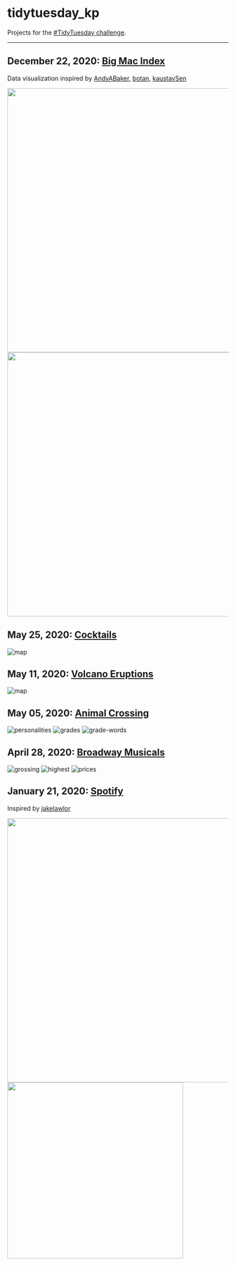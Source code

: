 # tidytuesday_kp
Projects for the [#TidyTuesday challenge](https://github.com/rfordatascience/tidytuesday).  

----

## December 22, 2020: [Big Mac Index](https://github.com/rfordatascience/tidytuesday/tree/master/data/2020/2020-12-22)
Data visualization inspired by [AndyABaker](https://github.com/AndyABaker/TidyTuesday/blob/main/2020_week52_bigmac.R), [botan](https://github.com/botan/tidytuesday/blob/main/R/2020-w52-bigmac.Rmd), [kaustavSen](https://github.com/kaustavSen/tidytuesday/blob/master/2020/week_52_big_mac.Rmd)

<img height = "600" src="images/2020-12-22_bigmac/turkey.tiff">

<img height = "600" src="images/2020-12-22_bigmac/index.tiff">


## May 25, 2020: [Cocktails](https://github.com/rfordatascience/tidytuesday/blob/master/data/2020/2020-05-26/readme.md)
![map](images/2020-05-25/absinthe.png)


## May 11, 2020: [Volcano Eruptions](https://github.com/rfordatascience/tidytuesday/blob/master/data/2020/2020-05-12/readme.md)
![map](images/2020-05-11_map_eruptions.png)

## May 05, 2020: [Animal Crossing](https://github.com/rfordatascience/tidytuesday/blob/master/data/2020/2020-05-05/readme.md)
![personalities](images/2020-05-05_animalcrossing/personalities.png)
![grades](images/2020-05-05_animalcrossing/grades.png)
![grade-words](images/2020-05-05_animalcrossing/grades_words.png)

## April 28, 2020: [Broadway Musicals](https://github.com/rfordatascience/tidytuesday/blob/master/data/2020/2020-04-28/readme.md)
![grossing](images/2020-04-28_broadway/grossing-screenshot.png)
![highest](images/2020-04-28_broadway/highest-screenshot.png)
![prices](images/2020-04-28_broadway/prices-screenshot.png)

## January 21, 2020: [Spotify](https://github.com/rfordatascience/tidytuesday/tree/master/data/2020/2020-01-21)
Inspired by [jakelawlor](https://github.com/jakelawlor/TidyTuesday_JL/blob/master/CodeFiles/Jan21.20.Spotify.Rmd)

<img height = "600" width = "600" src="images/2020-01-21_spotify/spotify_tt.png">
<img height = "400" width = "400" src="images/2020-01-21_spotify/spotify_2020.png">
